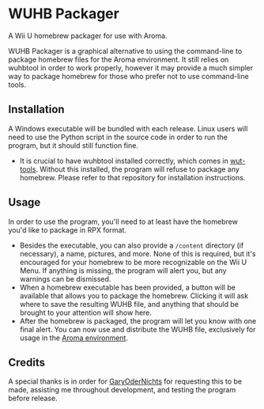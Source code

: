 # WUHB Packager

A Wii U homebrew packager for use with Aroma.

WUHB Packager is a graphical alternative to using the command-line to package homebrew files for the Aroma environment. It still relies on wuhbtool in order to work properly, however it may provide a much simpler way to package homebrew for those who prefer not to use command-line tools.

## Installation
A Windows executable will be bundled with each release. Linux users will need to use the Python script in the source code in order to run the program, but it should still function fine.
- It is crucial to have wuhbtool installed correctly, which comes in [wut-tools](https://github.com/devkitPro/wut-tools). Without this installed, the program will refuse to package any homebrew. Please refer to that repository for installation instructions.

## Usage
In order to use the program, you'll need to at least have the homebrew you'd like to package in RPX format.
- Besides the executable, you can also provide a `/content` directory (if necessary), a name, pictures, and more. None of this is required, but it's encouraged for your homebrew to be more recognizable on the Wii U Menu. If anything is missing, the program will alert you, but any warnings can be dismissed.
- When a homebrew executable has been provided, a button will be available that allows you to package the homebrew. Clicking it will ask where to save the resulting WUHB file, and anything that should be brought to your attention will show here.
- After the homebrew is packaged, the program will let you know with one final alert. You can now use and distribute the WUHB file, exclusively for usage in the [Aroma environment](https://aroma.foryour.cafe/).

## Credits
A special thanks is in order for [GaryOderNichts](https://github.com/GaryOderNichts) for requesting this to be made, assisting me throughout development, and testing the program before release.